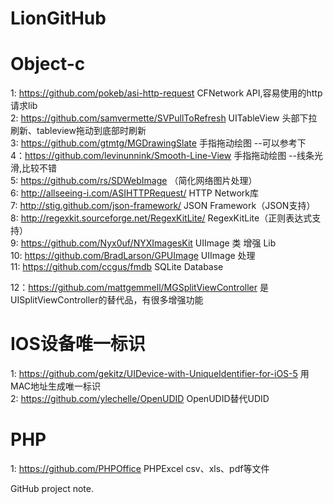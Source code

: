 LionGitHub
==========

Object-c
==========
1: https://github.com/pokeb/asi-http-request CFNetwork API,容易使用的http请求lib    
2: https://github.com/samvermette/SVPullToRefresh UITableView 头部下拉刷新、tableview拖动到底部时刷新    
3: https://github.com/gtmtg/MGDrawingSlate          手指拖动绘图 --可以参考下    
4：https://github.com/levinunnink/Smooth-Line-View  手指拖动绘图 --线条光滑,比较不错    
5: https://github.com/rs/SDWebImage （简化网络图片处理）    
6: http://allseeing-i.com/ASIHTTPRequest/ HTTP Network库    
7: http://stig.github.com/json-framework/ JSON Framework（JSON支持）    
8: http://regexkit.sourceforge.net/RegexKitLite/  RegexKitLite（正则表达式支持）  
9: https://github.com/Nyx0uf/NYXImagesKit       UIImage 类 增强 Lib     
10: https://github.com/BradLarson/GPUImage      UIImage 处理      
11: https://github.com/ccgus/fmdb      SQLite Database      
      
12：https://github.com/mattgemmell/MGSplitViewController  是UISplitViewController的替代品，有很多增强功能      

IOS设备唯一标识
==========
1: https://github.com/gekitz/UIDevice-with-UniqueIdentifier-for-iOS-5   用MAC地址生成唯一标识         
2: https://github.com/ylechelle/OpenUDID   OpenUDID替代UDID     
   
   
PHP
==========        
1: https://github.com/PHPOffice    PHPExcel csv、xls、pdf等文件         
   
   
GitHub project note.